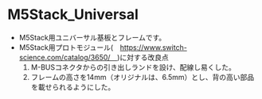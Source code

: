 # M5Stack_Universal
- M5Stack用ユニバーサル基板とフレームです。
- M5Stack用プロトモジュール(　https://www.switch-science.com/catalog/3650/　)に対する改良点
  1. M-BUSコネクタからの引き出しランドを設け、配線し易くした。
  1. フレームの高さを14mm（オリジナルは、6.5mm）とし、背の高い部品を載せられるようにした。
